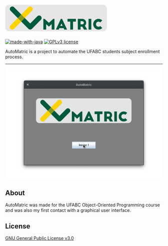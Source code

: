 # <img alt="AutoMatric logo" src="https://raw.githubusercontent.com/pi-etro/AutoMatric/master/img/lg_matric_gray.png" width="325">

[![made-with-java](https://img.shields.io/badge/Made%20with-Java-B07219.svg)](https://www.java.com) [![GPLv3 license](https://img.shields.io/badge/License-GPLv3-CB0000.svg)](https://www.gnu.org/licenses/gpl-3.0.html)

AutoMatric is a project to automate the UFABC students subject enrollment process.

---

<p align="center">
  <img width="660" src="https://raw.githubusercontent.com/pi-etro/AutoMatric/master/img/demo.gif">
</p>

## About

AutoMatric was made for the UFABC Object-Oriented Programming course and was also my first contact with a graphical user interface.

## License
[GNU General Public License v3.0](https://www.gnu.org/licenses/gpl-3.0.html)
